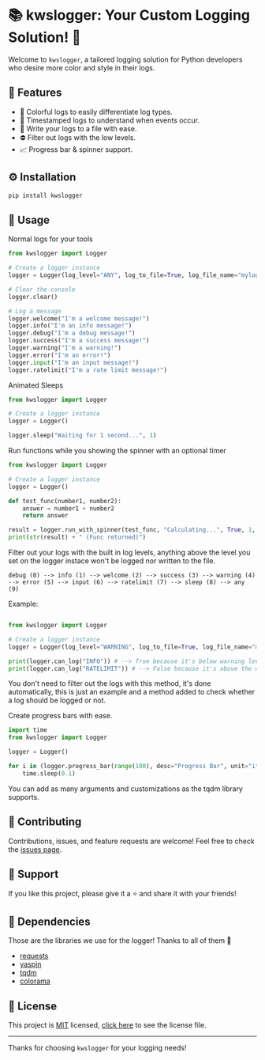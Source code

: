# 📚 kwslogger: Your Custom Logging Solution! 🚀
Welcome to `kwslogger`, a tailored logging solution for Python developers who desire more color and style in their logs.

## 🌟 Features
- 🎨 Colorful logs to easily differentiate log types.
- 📅 Timestamped logs to understand when events occur.
- 📝 Write your logs to a file with ease.
- ⛔ Filter out logs with the low levels.
- 📈 Progress bar & spinner support.

## ⚙️ Installation
```bash
pip install kwslogger
```

## 🚀 Usage

Normal logs for your tools
```python
from kwslogger import Logger

# Create a logger instance
logger = Logger(log_level="ANY", log_to_file=True, log_file_name="mylogs", log_file_mode="a")

# Clear the console
logger.clear()

# Log a message
logger.welcome("I'm a welcome message!")
logger.info("I'm an info message!")
logger.debug("I'm a debug message!")
logger.success("I'm a success message!")
logger.warning("I'm a warning!")
logger.error("I'm an error!")
logger.input("I'm an input message!")
logger.ratelimit("I'm a rate limit message!")
```

Animated Sleeps
```python
from kwslogger import Logger

# Create a logger instance
logger = Logger()

logger.sleep("Waiting for 1 second...", 1)
```

Run functions while you showing the spinner with an optional timer
```python
from kwslogger import Logger

# Create a logger instance
logger = Logger()

def test_func(number1, number2):
    answer = number1 + number2
    return answer

result = logger.run_with_spinner(test_func, "Calculating...", True, 1, 1)
print(str(result) + " (Func returned)")
```

Filter out your logs with the built in log levels, anything above the level you set on the logger instace won't be logged nor written to the file.
```text
debug (0) --> info (1) --> welcome (2) --> success (3) --> warning (4) --> error (5) --> input (6) --> ratelimit (7) --> sleep (8) --> any (9)
```
Example:
```python

from kwslogger import Logger

# Create a logger instance
logger = Logger(log_level="WARNING", log_to_file=True, log_file_name="mylogs", log_file_mode="a")

print(logger.can_log("INFO")) # --> True because it's below warning level. Would log and write to the file.
print(logger.can_log("RATELIMIT")) # --> False because it's above the warning level. Wouldn't log nor write to the file.
```
You don't need to filter out the logs with this method, it's done automatically, this is just an example and a method added to check whether a log should be logged or not.

Create progress bars with ease.
```python
import time
from kwslogger import Logger

logger = Logger()

for i in (logger.progress_bar(range(100), desc="Progress Bar", unit="items", unit_scale=True, unit_divisor=100, miniters=1, mininterval=0.1, maxinterval=1, dynamic_ncols=True, smoothing=0.3, bar_format="{l_bar}{bar}| {n_fmt}/{total_fmt} [{elapsed}<{remaining}]", leave=False)):
    time.sleep(0.1)
```
You can add as many arguments and customizations as the tqdm library supports.

## 🤝 Contributing
Contributions, issues, and feature requests are welcome! Feel free to check the [issues page](https://github.com/kWAYTV/kwslogger/issues).

## 💖 Support
If you like this project, please give it a ⭐️ and share it with your friends!

## 📝 Dependencies
Those are the libraries we use for the logger! Thanks to all of them 🤍
- [requests](https://requests.readthedocs.io/en/latest/)
- [yaspin](https://github.com/pavdmyt/yaspin)
- [tqdm](https://github.com/tqdm/tqdm)
- [colorama](https://github.com/tartley/colorama)

## 📄 License
This project is [MIT](https://opensource.org/licenses/MIT) licensed, [click here](LICENSE) to see the license file.

---

Thanks for choosing `kwslogger` for your logging needs!